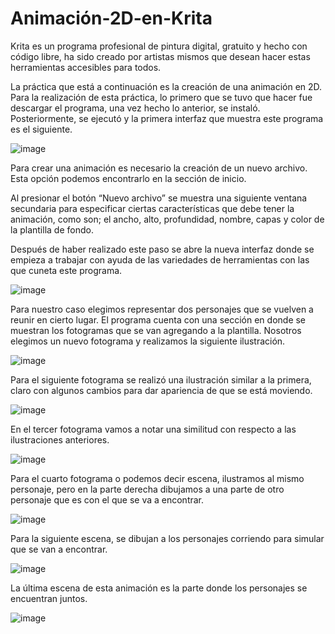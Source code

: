 # Animación-2D-en-Krita

Krita es un programa profesional de pintura digital, gratuito y hecho con código libre, ha sido creado por artistas mismos que desean hacer estas herramientas accesibles para todos.

La práctica que está a continuación es la creación de una animación en 2D.
Para la realización de esta práctica, lo primero que se tuvo que hacer fue descargar el programa, una vez hecho lo anterior, se instaló. Posteriormente, se ejecutó y la primera interfaz que muestra este programa es el siguiente.

![image](https://user-images.githubusercontent.com/71055467/144785419-ff399770-f74b-4b86-af7b-3c9ad82b193a.png)

Para crear una animación es necesario la creación de un nuevo archivo. Esta opción podemos encontrarlo en la sección de inicio.

Al presionar el botón “Nuevo archivo” se muestra una siguiente ventana secundaria para especificar ciertas características que debe tener la animación, como son; el ancho, alto, profundidad, nombre, capas y color de la plantilla de fondo.

Después de haber realizado este paso se abre la nueva interfaz donde se empieza a trabajar con ayuda de las variedades de herramientas con las que cuneta este programa.

![image](https://user-images.githubusercontent.com/71055467/144785693-c2ba6e95-bdb1-4e83-9eff-b61261fdc397.png)

Para nuestro caso elegimos representar dos personajes que se vuelven a reunir en cierto lugar. El programa cuenta con una sección en donde se muestran los fotogramas que se van agregando a la plantilla. Nosotros elegimos un nuevo fotograma y realizamos la siguiente ilustración.

![image](https://user-images.githubusercontent.com/71055467/144785458-813bb272-7a5c-47d4-b265-4a93da569039.png)

Para el siguiente fotograma se realizó una ilustración similar a la primera, claro con algunos cambios para dar apariencia de que se está moviendo.

![image](https://user-images.githubusercontent.com/71055467/144785551-b92335d2-bf38-49a5-90a8-3ee827f65316.png)

En el tercer fotograma vamos a notar una similitud con respecto a las ilustraciones anteriores.

![image](https://user-images.githubusercontent.com/71055467/144785562-ac26948d-18f1-40be-b1df-07e463f0e0fa.png)

Para el cuarto fotograma o podemos decir escena, ilustramos al mismo personaje, pero en la parte derecha dibujamos a una parte de otro personaje que es con el que se va a encontrar.

![image](https://user-images.githubusercontent.com/71055467/144785599-f6dc3024-da05-4962-a8e8-94f5f0255aed.png)

Para la siguiente escena, se dibujan a los personajes corriendo para simular que se van a encontrar.

![image](https://user-images.githubusercontent.com/71055467/144785622-aebe161f-81cb-4cfa-ba03-24a07001c8c5.png)

La última escena de esta animación es la parte donde los personajes se encuentran juntos.

![image](https://user-images.githubusercontent.com/71055467/144785641-1df7c712-a630-4969-9f2d-4ff0c24c105e.png)
